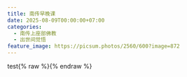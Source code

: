 ```yaml
---
title: 南传早晚课
date: 2025-08-09T00:00:00+07:00
categories:
  - 南传上座部佛教
  - 出世间觉悟
feature_image: https://picsum.photos/2560/600?image=872
---
```

test{% raw %}{% endraw %}